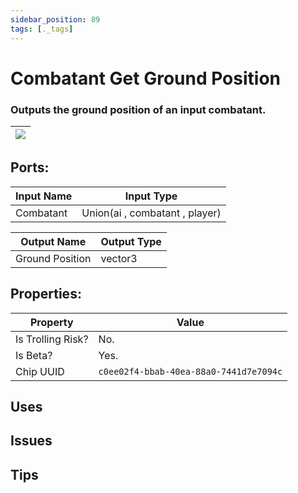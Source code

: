 ```yaml
---
sidebar_position: 89
tags: [._tags]
---
```


# Combatant Get Ground Position


### Outputs the ground position of an input combatant.

| ![](https://images-ext-2.discordapp.net/external/MPmIaQzlEPmgGWlgi-WxBBXt0Bjv_zWPkg1y1f_sy3s/https/www.recroomcircuits.com/image/circuit/absolute-value?width=206&height=108) |
|-----|

## Ports:

| Input Name | Input Type |
|-----------|-----------|
| Combatant | Union(ai , combatant , player) |

| Output Name | Output Type |
|-----------|-----------|
| Ground Position | vector3 |

## Properties:

| Property  | Value |
|-------------------|-----------|
| Is Trolling Risk? | No. |
| Is Beta? | Yes. |
| Chip UUID | `c0ee02f4-bbab-40ea-88a0-7441d7e7094c` |

## Uses

## Issues

## Tips